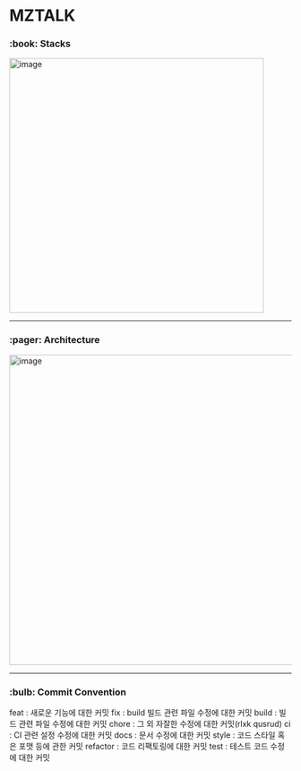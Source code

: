 <h1>MZTALK</h1>

<h3> :book: Stacks </h3>

<img width="454" alt="image" src="https://user-images.githubusercontent.com/102157839/211439509-926a9090-68be-4b8a-897f-7e07ffe22931.png">




---
<h3> :pager: Architecture</h3>

<img width="553" alt="image" src="https://user-images.githubusercontent.com/102157839/211434879-b7e957a3-ca21-4879-bef6-bc0f93f2a0ff.png">

---

<h3> :bulb: Commit Convention </h3>

feat : 새로운 기능에 대한 커밋
fix : build 빌드 관련 파일 수정에 대한 커밋
build : 빌드 관련 파일 수정에 대한 커밋
chore : 그 외 자잘한 수정에 대한 커밋(rlxk qusrud)
ci : CI 관련 설정 수정에 대한 커밋
docs : 문서 수정에 대한 커밋
style : 코드 스타일 혹은 포맷 등에 관한 커밋
refactor : 코드 리팩토링에 대한 커밋
test : 테스트 코드 수정에 대한 커밋
